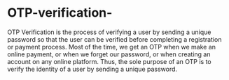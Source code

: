 # OTP-verification-
OTP Verification is the process of verifying a user by sending a unique password so that the user can be verified before completing a registration or payment process.  Most of the time, we get an OTP when we make an online payment, or when we forget our password, or when creating an account on any online platform.  Thus, the sole purpose of an OTP is to verify the identity of a user by sending a unique password.
